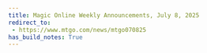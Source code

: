 ```yaml
---
title: Magic Online Weekly Announcements, July 8, 2025
redirect_to:
 - https://www.mtgo.com/news/mtgo070825
has_build_notes: True
---
```

